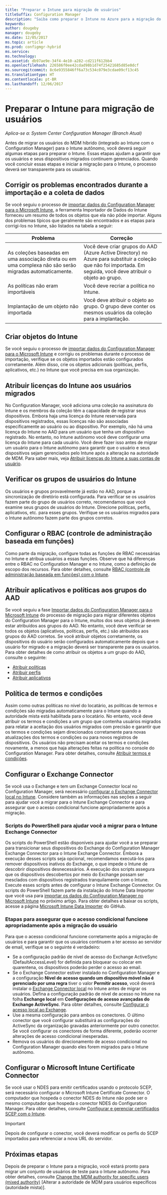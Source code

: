 ```yaml
---
title: "Preparar o Intune para migração de usuários"
titleSuffix: Configuration Manager
description: "Saiba como preparar o Intune no Azure para a migração do usuário do híbrida MDM."
keywords: 
author: dougeby
manager: dougeby
ms.date: 12/05/2017
ms.topic: article
ms.prod: configmgr-hybrid
ms.service: 
ms.technology: 
ms.assetid: db97ae9e-34f4-4e10-a282-cd211f612bb4
ms.openlocfilehash: 226586f0ee42cdad98b1d74f25421685d85e0dcf
ms.sourcegitcommit: 8c6e9355846ff6a73c534c079e3cdae09cf13c45
ms.translationtype: HT
ms.contentlocale: pt-BR
ms.lasthandoff: 12/06/2017
---
```

# <a name="prepare-intune-for-user-migration"></a>Preparar o Intune para migração de usuários 

*Aplica-se a: System Center Configuration Manager (Branch Atual)*    

Antes de migrar os usuários do MDM híbrido (integrado ao Intune com o Configuration Manager) para o Intune autônomo, você deverá seguir algumas etapas para preparar o Intune. Essas etapas ajudam a garantir que os usuários e seus dispositivos migrados continuem gerenciados. Quando você concluir essas etapas e iniciar a migração para o Intune, o processo deverá ser transparente para os usuários.  

## <a name="fix-issues-found-during-data-collection-and-import"></a>Corrigir os problemas encontrados durante a importação e a coleta de dados
Se você seguiu o processo de [importar dados do Configuration Manager para o Microsoft Intune](migrate-import-data.md), a ferramenta Importador de Dados do Intune forneceu um resumo de todos os objetos que ela não pôde importar. Alguns dos problemas típicos que geralmente são encontrados e as etapas para corrigi-los no Intune, são listados na tabela a seguir: 

|Problema  |Correção  |
|---------|---------|
|As coleções baseadas em uma associação direta ou em uma complexa não são serão migradas automaticamente.|Você deve criar grupos do AAD (Azure Active Directory) no Azure para substituir a coleção que não foi importada. Em seguida, você deve atribuir o objeto ao grupo.|
|As políticas não eram importáveis |Você deve recriar a política no Intune.|
|Implantação de um objeto não importada|Você deve atribuir o objeto ao grupo. O grupo deve conter os mesmos usuários da coleção para a implantação.|

## <a name="create-intune-objects"></a>Criar objetos do Intune 
Se você seguiu o processo de [importar dados do Configuration Manager para o Microsoft Intune](migrate-import-data.md) e corrigiu os problemas durante o processo de importação, verifique se os objetos importados estão configurados corretamente. Além disso, crie os objetos adicionais (políticas, perfis, aplicativos, etc.) no Intune que você precisa em sua organização. 

## <a name="assign-intune-licenses-to-migrated-users"></a>Atribuir licenças do Intune aos usuários migrados
No Configuration Manager, você adiciona uma coleção na assinatura do Intune e os membros da coleção têm a capacidade de registrar seus dispositivos. Embora haja uma licença do Intune reservada para dispositivos registrados, essas licenças não são associadas especificamente ao usuário ou ao dispositivo. Por exemplo, não há uma licença do Intune no AAD para um usuário que tenha um dispositivo registrado. No entanto, no Intune autônomo você deve configurar uma licença do Intune para cada usuário. Você deve fazer isso antes de migrar um usuário para o Intune autônomo para garantir que o usuário e seus dispositivos sejam gerenciados pelo Intune após a alteração na autoridade de MDM. Para saber mais, veja [Atribuir licenças do Intune a suas contas de usuário](https://docs.microsoft.com/intune/licenses-assign). 

## <a name="verify-intune-user-groups"></a>Verificar os grupos de usuários do Intune
Os usuários e grupos provavelmente já estão no AAD, porque a sincronização de diretório está configurada. Para verificar se os usuários fazem parte do grupo de usuários correto, recomendamos que você examine seus grupos de usuários do Intune. Direcione políticas, perfis, aplicativos, etc. para esses grupos. Verifique se os usuários migrados para o Intune autônomo fazem parte dos grupos corretos. 

## <a name="configure-role-based-administration-control-rbac"></a>Configurar o RBAC (controle de administração baseada em funções)
Como parte da migração, configure todas as funções de RBAC necessárias no Intune e atribua usuários a essas funções. Observe que há diferenças entre o RBAC no Configuration Manager e no Intune, como a definição de escopo dos recursos. Para obter detalhes, consulte [RBAC (controle de administração baseada em funções) com o Intune](https://docs.microsoft.com/en-us/intune/role-based-access-control).

## <a name="assign-apps-and-policies-to-aad-groups"></a>Atribuir aplicativos e políticas aos grupos do AAD
Se você seguiu a fase [Importar dados do Configuration Manager para o Microsoft Intune](migrate-import-data.md) do processo de migração para migrar diferentes objetos do Configuration Manager para o Intune, muitos dos seus objetos já devem estar atribuídos aos grupos do AAD. No entanto, você deve verificar se todos os objetos (aplicativos, políticas, perfis, etc.) são atribuídos aos grupos do AAD corretos. Se você atribuir objetos corretamente, os dispositivos do usuário serão configurados automaticamente depois que o usuário for migrado e a migração deverá ser transparente para os usuários. Para obter detalhes de como atribuir os objetos a um grupo do AAD, consulte o seguinte: 
- [Atribuir políticas](https://docs.microsoft.com/intune/get-started-policies) 
- [Atribuir perfis](https://docs.microsoft.com/intune/device-profile-assign) 
- [Atribuir aplicativos](https://docs.microsoft.com/intune/get-started-apps) 

## <a name="terms-and-conditions-policy"></a>Política de termos e condições
Assim como outras políticas no nível do locatário, as políticas de termos e condições são migradas automaticamente para o Intune quando a autoridade mista está habilitada para o locatário.  No entanto, você deve atribuir os termos e condições a um grupo que contenha usuários migrados para relatar a aceitação dos usuários migrados com precisão e garantir que os termos e condições sejam direcionados corretamente para novas atualizações dos termos e condições ou para novos registros de dispositivos. Os usuários não precisam aceitar os termos e condições novamente, a menos que haja alterações feitas na política no console do Configuration Manager. Para obter detalhes, consulte [Atribuir termos e condições](https://docs.microsoft.com/intune/terms-and-conditions-create#assign-terms-and-conditions).

## <a name="configure-the-exchange-connector"></a>Configurar o Exchange Connector
Se você usa o Exchange e tem um Exchange Connector local no Configuration Manager, será necessário [configurar o Exchange Connector local no Intune](https://docs.microsoft.com/intune/exchange-connector-install). Considere também as informações nas seções a seguir para ajudar você a migrar para o Intune Exchange Connector e para assegurar que o acesso condicional funcione apropriadamente após a migração.

### <a name="powershell-scripts-to-help-you-migrate-to-the-intune-exchange-connector"></a>Scripts do PowerShell para ajudar você a migrar para o Intune Exchange Connector 
Os scripts do PowerShell estão disponíveis para ajudar você a se preparar para transicionar seus dispositivos do Exchange do Configuration Manager Exchange Connector para o Intune Exchange Connector. Embora a execução desses scripts seja opcional, recomendamos executá-los para remover dispositivos inativos do Exchange, o que impede o Intune de descobrir dispositivos desnecessários. A execução dos scripts assegura que os dispositivos descobertos por meio do Exchange possam ser mesclados com dispositivos registrados tranquilamente com o Intune. Execute esses scripts antes de configurar o Intune Exchange Connector. Os scripts do PowerShell fazem parte da instalação do Intune Data Importer que você usa para [importar os dados do Configuration Manager no Microsoft Intune](migrate-import-data.md) no próximo artigo. Para obter detalhes e baixar os scripts, acesse a página [Microsoft Intune Data Importer](https://github.com/ConfigMgrTools/Intune-Data-Importer) do GitHub.

### <a name="steps-to-ensure-conditional-access-works-properly-after-user-migration"></a>Etapas para assegurar que o acesso condicional funcione apropriadamente após a migração do usuário
Para que o acesso condicional funcione corretamente após a migração de usuários e para garantir que os usuários continuem a ter acesso ao servidor de email, verifique se o seguinte é verdadeiro:
- Se a configuração padrão de nível de acesso do Exchange ActiveSync (DefaultAccessLevel) for definida para bloquear ou colocar em quarentena, os dispositivos poderão perder o acesso ao email. 
- Se o Exchange Connector estiver instalado no Configuration Manager e a configuração **Nível de acesso quando um dispositivo móvel não é gerenciado por uma regra** tiver o valor **Permitir acesso**, você deverá instalar o [Exchange Connector local](https://docs.microsoft.com/en-us/intune/conditional-access-exchange-create#configure-exchange-on-premises-access) no Intune antes de migrar os usuários. Defina a configuração padrão de nível de acesso no Intune na folha **Exchange local** em **Configurações de acesso avançadas do Exchange ActiveSync**. Para obter detalhes, consulte [Configurar o acesso local ao Exchange](https://docs.microsoft.com/intune/conditional-access-exchange-create#configure-exchange-on-premises-access).
- Use a mesma configuração para ambos os conectores. O último conector que você configurar substituirá as configurações do ActiveSync da organização gravadas anteriormente por outro conector. Se você configurar os conectores de forma diferente, poderão ocorrer alterações de acesso condicional inesperadas.
- Remova os usuários do direcionamento de acesso condicional no Configuration Manager quando eles forem migrados para o Intune autônomo.

## <a name="configure-the-microsoft-intune-certificate-connector"></a>Configurar o Microsoft Intune Certificate Connector
Se você usar o NDES para emitir certificados usando o protocolo SCEP, será necessário configurar o Microsoft Intune Certificate Connector. O computador que hospeda o conector NDES do Intune não pode ser o mesmo computador que hospeda o conector NDES do Configuration Manager. Para obter detalhes, consulte [Configurar e gerenciar certificados SCEP com o Intune](https://docs.microsoft.com/en-us/intune/certificates-scep-configure). 

> [!Important]    
> Depois de configurar o conector, você deverá modificar os perfis do SCEP importados para referenciar a nova URL do servidor.

## <a name="next-step"></a>Próximas etapas
Depois de preparar o Intune para a migração, você estará pronto para migrar um conjunto de usuários de teste para o Intune autônomo. Para obter detalhes, consulte [Change the MDM authority for specific users (mixed authority)](migrate-mixed-authority.md) [Alterar a autoridade de MDM para usuários específicos (autoridade mista)].


